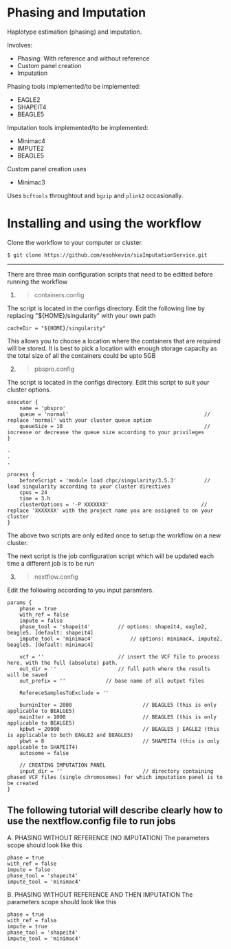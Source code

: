 # Phasing and Imputation
Haplotype estimation (phasing) and imputation.

Involves:

- Phasing: With reference and without reference
- Custom panel creation
- Imputation

Phasing tools implemented/to be implemented:
- EAGLE2
- SHAPEIT4
- BEAGLE5

Imputation tools implemented/to be implemented:
- Minimac4
- IMPUTE2
- BEAGLE5

Custom panel creation uses
- Minimac3

Uses ```bcftools``` throughtout and ```bgzip``` and ```plink2``` occasionally.

# Installing and using the workflow
Clone the workflow to your computer or cluster.
```
$ git clone https://github.com/esohkevin/siaImputationService.git
```
---------------------

There are three main configuration scripts that need to be editted before running the workflow

1. > containers.config

The script is located in the configs directory. Edit the following line by replacing "${HOME}/singularity" with your own path
```
cacheDir = "${HOME}/singularity"
```
This allows you to choose a location where the containers that are required will be stored.
It is best to pick a location with enough storage capacity as the total size of all the
containers could be upto 5GB

2. > pbspro.config

The script is located in the configs directory. Edit this script to suit your cluster options.
```
executor {
    name = 'pbspro'
    queue = 'normal'                                            // replace 'normal' with your cluster queue option
    queueSize = 10                                              // increase or decrease the queue size according to your privileges 
}

.
.
.

process {
    beforeScript = 'module load chpc/singularity/3.5.3'         // load singularity according to your cluster directives
    cpus = 24
    time = 3.h
    clusterOptions = '-P XXXXXXX'                              // replace 'XXXXXXX' with the project name you are assigned to on your cluster
}
``` 

The above two scripts are only edited once to setup the workflow on a new cluster.

The next script is the job configuration script which will be updated each time a different job is to be run

3. > nextflow.config 

Edit the following according to you input paramters.
```
params {
    phase = true
    with_ref = false
    impute = false
    phase_tool = 'shapeit4'			// options: shapeit4, eagle2, beagle5. [default: shapeit4] 
    impute_tool = 'minimac4'			// options: minimac4, impute2, beagle5. [default: minimac4]

    vcf = ''		    			// insert the VCF file to process here, with the full (absolute) path.
    out_dir = ''			    	// full path where the results will be saved
    out_prefix = ''				// base name of all output files

    RefereceSamplesToExclude = ''

    burninIter = 2000                   	// BEAGLE5 (this is only applicable to BEALGE5)
    mainIter = 1000                     	// BEAGLE5 (this is only applicable to BEALGE5)
    kpbwt = 20000                       	// BEAGLE5 | EAGLE2 (this is applicable to both EAGLE2 and BEAGLE5)
    pbwt = 8                            	// SHAPEIT4 (this is only applicable to SHAPEIT4)
    autosome = false

    // CREATING IMPUTATION PANEL
    input_dir = ''                      	// directory containing phased VCF files (single chromosomes) for which imputation panel is to be created
}
```

The following tutorial will describe clearly how to use the nextflow.config file to run jobs
---------
A. PHASING WITHOUT REFERENCE (NO IMPUTATION)
The parameters scope should look like this
```
phase = true
with_ref = false
impute = false
phase_tool = 'shapeit4'
impute_tool = 'minimac4'
```

B. PHASING WITHOUT REFERENCE AND THEN IMPUTATION
The parameters scope should look like this
```
phase = true
with_ref = false
impute = true
phase_tool = 'shapeit4'                 
impute_tool = 'minimac4'
```



